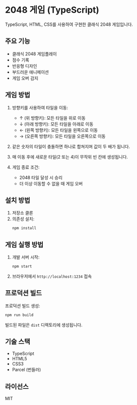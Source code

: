 # 2048 게임 (TypeScript)

TypeScript, HTML, CSS를 사용하여 구현한 클래식 2048 게임입니다.

## 주요 기능

- 클래식 2048 게임플레이
- 점수 기록
- 반응형 디자인
- 부드러운 애니메이션
- 게임 오버 감지

## 게임 방법

1. 방향키를 사용하여 타일을 이동:
   - ↑ (위 방향키): 모든 타일을 위로 이동
   - ↓ (아래 방향키): 모든 타일을 아래로 이동
   - ← (왼쪽 방향키): 모든 타일을 왼쪽으로 이동
   - → (오른쪽 방향키): 모든 타일을 오른쪽으로 이동

2. 같은 숫자의 타일이 충돌하면 하나로 합쳐지며 값이 두 배가 됩니다.

3. 매 이동 후에 새로운 타일(2 또는 4)이 무작위 빈 칸에 생성됩니다.

4. 게임 종료 조건:
   - 2048 타일 달성 시 승리
   - 더 이상 이동할 수 없을 때 게임 오버

## 설치 방법

1. 저장소 클론
2. 의존성 설치:
   ```bash
   npm install
   ```

## 게임 실행 방법

1. 개발 서버 시작:
   ```bash
   npm start
   ```

2. 브라우저에서 `http://localhost:1234` 접속

## 프로덕션 빌드

프로덕션 빌드 생성:

```bash
npm run build
```

빌드된 파일은 `dist` 디렉토리에 생성됩니다.

## 기술 스택

- TypeScript
- HTML5
- CSS3
- Parcel (번들러)

## 라이선스

MIT 